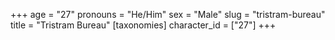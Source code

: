 +++
age = "27"
pronouns = "He/Him"
sex = "Male"
slug = "tristram-bureau"
title = "Tristram Bureau"
[taxonomies]
character_id = ["27"]
+++


